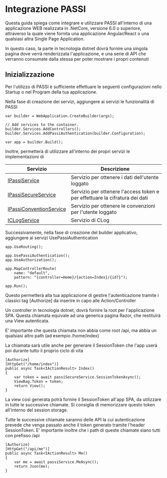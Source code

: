 <h1>Integrazione PASSI</h1>

Questa guida spiega come integrare e utilizzare PASSI all'interno di una applicazione WEB realizzata in .NetCore, versione 6.0 o superiore, attraverso la quale viene fornita una applicazione Angular/React o una qualsiasi altra Single Page Application.

In questo caso, la parte in tecnologia dotnet dovrà fornire una singola pagina dove verrà renderizzata l'applicazione, e una serie di API che verranno consumate dalla stessa per poter mostrare i propri contenuti

<h2>Inizializzazione</h2>
Per l'utilizzo di PASSI è sufficiente effettuare le seguenti configurazioni nello Startup o nel Program della tua applicazione.

Nella fase di creazione dei servizi, aggiungere ai servizi le funzionalità di PASSI

```
var builder = WebApplication.CreateBuilder(args);

// Add services to the container.
builder.Services.AddControllers();
builder.Services.AddPassiAuthentication(builder.Configuration);

var app = builder.Build();
```

Inoltre, permetterà di utilizzare all'interno dei propri servizi le implementazioni di 

| Servizio | Descrizione |
| -------- | ----------- |
| <a href="/api/Passi.Core.Application.Services.IPassiService.html">IPassiService</a> | Servizio per ottenere i dati dell'utente loggato |
| <a href="/api/Passi.Core.Application.Services.IPassiSecureService.html">IPassiSecureService</a> | Servizio per ottenere l'access token e per effettuare la cifratura dei dati |
| <a href="/api/Passi.Core.Application.Services.IPassiConventionService.html">IPassiConventionService</a> | Servizio per ottenere le convenzioni per l'utente loggato |
| <a href="/api/Passi.Core.Application.Services.ICLogService.html">ICLogService</a> | Servizio di CLog |

Successivamente, nella fase di creazione del builder applicativo, aggiungere ai servizi UsePassiAuthentication

```
app.UseRouting();

app.UsePassiAuthentication();
app.UseAuthorization();

app.MapControllerRoute(
    name: "default",
    pattern: "{controller=Home}/{action=Index}/{id?}");

app.Run();
```

Questo permetterà alla tua applicazione di gestire l'autenticazione tramite i classici tag [Authorize] da inserire in capo alle Action/Controller

Un controller in tecnologia dotnet, dovrà fornire la root per l'applicazione SPA. Questa chiamata equivale ad una generica pagina Razor, che restituirà una View autenticata.

E' importante che questa chiamata non abbia come root /api, ma abbia un qualsiasi altro path (ad esempio /home/index)

La chiamata sarà utile anche per generare il SessionToken che l'app userà poi durante tutto il proprio ciclo di vita

```
[Authorize]
[HttpGet("/home/index")]
public async Task<IActionResult> Index()
{
    var token = await passiSecureService.SessionTokenAsync();
    ViewBag.Token = token;
    return View();
}
```

La view così generata potrà fornire il SessionToken all'app SPA, da utilizzare in tutte le successive chiamate.
Si consiglia di memorizzare questo token all'interno del session storage.

Tutte le successive chiamate saranno delle API la cui autenticazione prevede che venga passato anche il token generato tramite l'header SessionToken.
E' importante inoltre che i path di queste chiamate siano tutti con prefisso /api

```
[Authorize]
[HttpGet("/api/me")]
public async Task<IActionResult> Me()
{
    var me = await passiService.MeAsync();
    return Json(me);
}
```
